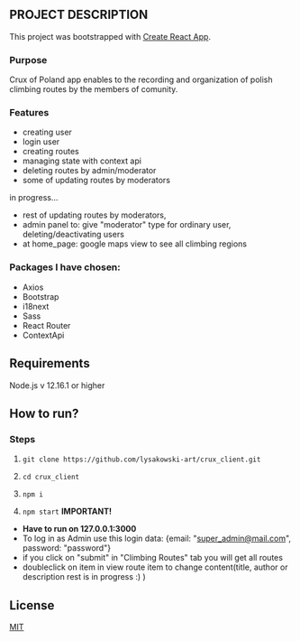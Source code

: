 
## PROJECT DESCRIPTION

This project was bootstrapped with [Create React App](https://github.com/facebook/create-react-app).

### Purpose
Crux of Poland app enables to the recording and organization of polish climbing routes by the members of comunity.

### Features

- creating user
- login user
- creating routes
- managing state with context api
- deleting routes by admin/moderator
- some of updating routes by moderators

in progress...
- rest of updating routes by moderators,
- admin panel to: give "moderator" type for ordinary user, deleting/deactivating users
- at home_page: google maps view to see all climbing regions 

### Packages I have chosen:
* Axios
* Bootstrap
* i18next
* Sass
* React Router
* ContextApi

## Requirements

Node.js v 12.16.1 or higher

## How to run?

### Steps
1. `git clone https://github.com/lysakowski-art/crux_client.git`

2. `cd crux_client`

3. `npm i`

4. `npm start`
**IMPORTANT!**
* **Have to run on  127.0.0.1:3000**
* To log in as Admin use this login data: {email: "super_admin@mail.com", password: "password"}
* if you click on "submit" in "Climbing Routes" tab you will get all routes
* doubleclick on item in view route item to change content(title, author or description rest is in progress :) )

## License 

[MIT](https://opensource.org/licenses/MIT)
